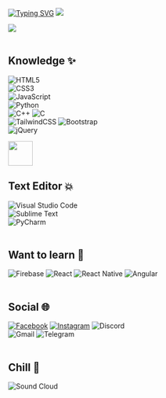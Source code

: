 
[![Typing SVG](https://readme-typing-svg.herokuapp.com?font=&color=%23F7411F&size=30&lines=I'm+Ray+-+Web+Developer)](https://git.io/typing-svg)
![](https://komarev.com/ghpvc/?username=trongkhoile)

<img src="https://giffiles.alphacoders.com/199/199436.gif">
<br><br>

## Knowledge ✨

![HTML5](https://img.shields.io/badge/html5-%23E34F26.svg?style=for-the-badge&logo=html5&logoColor=white)  
![CSS3](https://img.shields.io/badge/css3-%231572B6.svg?style=for-the-badge&logo=css3&logoColor=white)  
![JavaScript](https://img.shields.io/badge/javascript-%23323330.svg?style=for-the-badge&logo=javascript&logoColor=%23F7DF1E)
<br>
![Python](https://img.shields.io/badge/python-3670A0?style=for-the-badge&logo=python&logoColor=ffdd54)
<br>
![C++](https://img.shields.io/badge/c++-%2300599C.svg?style=for-the-badge&logo=c%2B%2B&logoColor=white)
![C](https://img.shields.io/badge/c-%2300599C.svg?style=for-the-badge&logo=c&logoColor=white)
<br>
![TailwindCSS](https://img.shields.io/badge/tailwindcss-%2338B2AC.svg?style=for-the-badge&logo=tailwind-css&logoColor=white)
![Bootstrap](https://img.shields.io/badge/bootstrap-%23563D7C.svg?style=for-the-badge&logo=bootstrap&logoColor=white)
<br>
![jQuery](https://img.shields.io/badge/jquery-%230769AD.svg?style=for-the-badge&logo=jquery&logoColor=white)

<img src="https://www.w3schools.com/cssref/w3css.gif" style="width:50px">


## Text Editor 💥

![Visual Studio Code](https://img.shields.io/badge/Visual%20Studio%20Code-0078d7.svg?style=for-the-badge&logo=visual-studio-code&logoColor=white)
<br>
![Sublime Text](https://img.shields.io/badge/sublime_text-%23575757.svg?style=for-the-badge&logo=sublime-text&logoColor=important)
<br>
![PyCharm](https://img.shields.io/badge/pycharm-143?style=for-the-badge&logo=pycharm&logoColor=black&color=black&labelColor=green)
<br><br>


## Want to learn 📕

![Firebase](https://img.shields.io/badge/firebase-%23039BE5.svg?style=for-the-badge&logo=firebase)
![React](https://img.shields.io/badge/react-%2320232a.svg?style=for-the-badge&logo=react&logoColor=%2361DAFB)
![React Native](https://img.shields.io/badge/react_native-%2320232a.svg?style=for-the-badge&logo=react&logoColor=%2361DAFB)
![Angular](https://img.shields.io/badge/angular-%23DD0031.svg?style=for-the-badge&logo=angular&logoColor=white)
<br><br>

## Social 🌐

[![Facebook](https://img.shields.io/badge/Facebook-%231877F2.svg?style=for-the-badge&logo=Facebook&logoColor=white)](https://www.facebook.com/trongkhoi.le.90/)
[![Instagram](https://img.shields.io/badge/Instagram-%23E4405F.svg?style=for-the-badge&logo=Instagram&logoColor=white)](https://www.instagram.com/trongkhoilee/)
![Discord](https://img.shields.io/badge/Discord-%237289DA.svg?style=for-the-badge&logo=discord&logoColor=white)
<br>
![Gmail](https://img.shields.io/badge/Gmail-D14836?style=for-the-badge&logo=gmail&logoColor=white)
![Telegram](https://img.shields.io/badge/Telegram-2CA5E0?style=for-the-badge&logo=telegram&logoColor=white)
<br><br>



## Chill 🎸 

![Sound Cloud](https://img.shields.io/badge/sound%20cloud-FF5500?style=for-the-badge&logo=soundcloud&logoColor=white)
